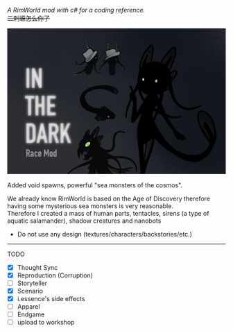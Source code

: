 ﻿*A RimWorld mod with c# for a coding reference.*
<br/>
~~二刺螈怎么你了~~

![Sirenidae.png](About/Preview.png)


Added void spawns, powerful "sea monsters of the cosmos".


We already know RimWorld is based on the Age of Discovery therefore having some mysterious sea monsters is very reasonable.
<br/>
Therefore I created a mass of human parts, tentacles, sirens (a type of aquatic salamander), shadow creatures and nanobots


- Do not use any design (textures/characters/backstories/etc.)

***
TODO
- [x] Thought Sync
- [x] Reproduction (Corruption)
- [ ] Storyteller
- [x] Scenario
- [x] i.essence's side effects
- [ ] Apparel
- [ ] Endgame
- [ ] upload to workshop